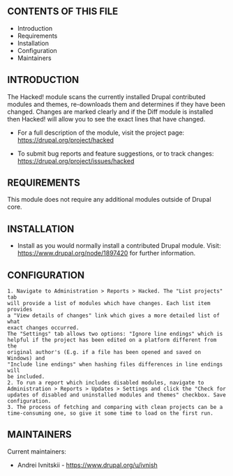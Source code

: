 CONTENTS OF THIS FILE
---------------------

 * Introduction
 * Requirements
 * Installation
 * Configuration
 * Maintainers


INTRODUCTION
------------

The Hacked! module scans the currently installed Drupal contributed modules and 
themes, re-downloads them and determines if they have been changed.  Changes are
marked clearly and if the Diff module is installed then Hacked! will allow you 
to see the exact lines that have changed.

 * For a full description of the module, visit the project page:
   https://drupal.org/project/hacked

 * To submit bug reports and feature suggestions, or to track changes:
   https://drupal.org/project/issues/hacked


REQUIREMENTS
------------

This module does not require any additional modules outside of Drupal core.


INSTALLATION
------------

 * Install as you would normally install a contributed Drupal module. Visit:
   https://www.drupal.org/node/1897420 for further information.


CONFIGURATION
-------------

    1. Navigate to Administration > Reports > Hacked. The "List projects" tab 
    will provide a list of modules which have changes. Each list item provides 
    a "View details of changes" link which gives a more detailed list of what 
    exact changes occurred.
    The "Settings" tab allows two options: "Ignore line endings" which is 
    helpful if the project has been edited on a platform different from the 
    original author's (E.g. if a file has been opened and saved on Windows) and
    "Include line endings" when hashing files differences in line endings will 
    be included.
    2. To run a report which includes disabled modules, navigate to 
    Administration > Reports > Updates > Settings and click the "Check for 
    updates of disabled and uninstalled modules and themes" checkbox. Save 
    configuration.
    3. The process of fetching and comparing with clean projects can be a 
    time-consuming one, so give it some time to load on the first run.


MAINTAINERS
-----------

Current maintainers:
 * Andrei Ivnitskii - https://www.drupal.org/u/ivnish

